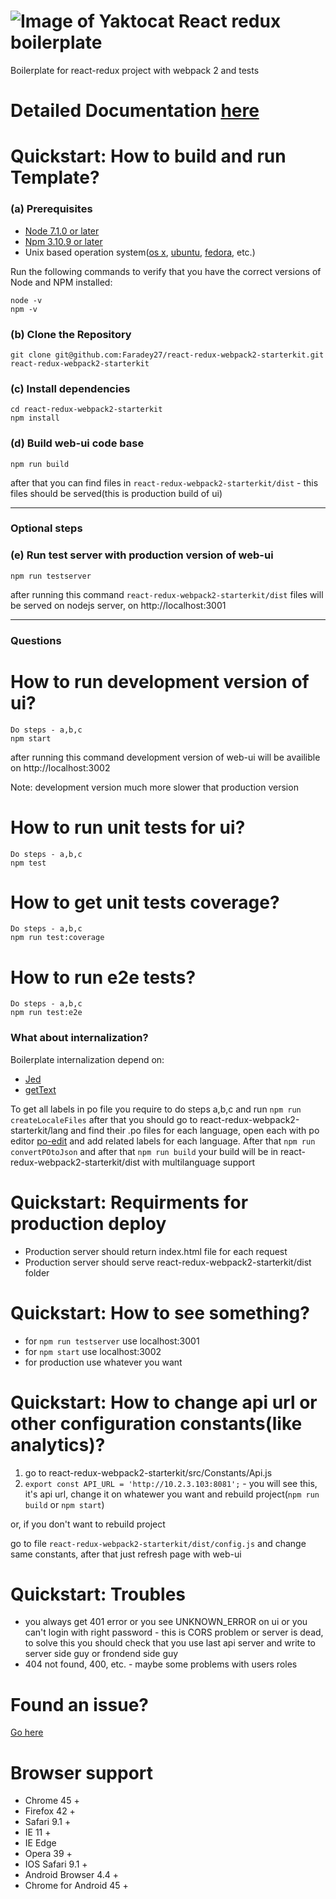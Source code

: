 # ![Image of Yaktocat](favicon.ico) React redux boilerplate

Boilerplate for react-redux project with webpack 2 and tests
# Detailed Documentation [here](/docs)

# Quickstart: How to build and run Template?
### (a) Prerequisites
* [Node 7.1.0 or later](https://nodejs.org/en/)
* [Npm 3.10.9 or later](https://docs.npmjs.com/)
* Unix based operation system([os x](https://en.wikipedia.org/wiki/OS_X), [ubuntu](https://en.wikipedia.org/wiki/Ubuntu_(operating_system)), [fedora](https://en.wikipedia.org/wiki/Fedora_(operating_system)), etc.)

Run the following commands to verify that you have the correct versions of Node and NPM installed:

    node -v
    npm -v
### (b) Clone the Repository
    git clone git@github.com:Faradey27/react-redux-webpack2-starterkit.git react-redux-webpack2-starterkit
### (c) Install dependencies
    cd react-redux-webpack2-starterkit
    npm install
### (d) Build web-ui code base
    npm run build
after that you can find files in ```react-redux-webpack2-starterkit/dist``` - this files should be served(this is production build of ui)

-----------------------------------------
### Optional steps
### (e) Run test server with production version of web-ui
    npm run testserver
after running this command ```react-redux-webpack2-starterkit/dist``` files will be served on nodejs server, on http://localhost:3001

-----------------------------------------
### Questions
# How to run development version of ui?
    Do steps - a,b,c
    npm start
after running this command development version of web-ui will be availible on http://localhost:3002

Note: development version much more slower that production version
# How to run unit tests for ui?
    Do steps - a,b,c
    npm test
# How to get unit tests coverage?
    Do steps - a,b,c
    npm run test:coverage
# How to run e2e tests?
    Do steps - a,b,c
    npm run test:e2e
### What about internalization?
Boilerplate internalization depend on:
 - [Jed](http://git-scm.com/book/en/v2/Git-Tools-Submodules)
 - [getText](https://gist.github.com/mbillard/1647940)

To get all labels in po file you require to do steps a,b,c and run
    ```npm run createLocaleFiles```
after that you should go to react-redux-webpack2-starterkit/lang and find their .po files for each language, open each with po editor [po-edit](https://poedit.net/) and add related labels for each language.
After that
    ```npm run convertPOtoJson```
and after that ```npm run build``` your build will be in react-redux-webpack2-starterkit/dist with multilanguage support

# Quickstart: Requirments for production deploy
 - Production server should return index.html file for each request
 - Production server should serve react-redux-webpack2-starterkit/dist folder
# Quickstart: How to see something?
 - for ```npm run testserver``` use localhost:3001
 - for ```npm start``` use localhost:3002
 - for production use whatever you want
# Quickstart: How to change api url or other configuration constants(like analytics)?
 1) go to react-redux-webpack2-starterkit/src/Constants/Api.js
 2) ```export const API_URL = 'http://10.2.3.103:8081';``` - you will see this, it's api url, change it on whatewer you want and rebuild project(```npm run build``` or ```npm start```)

or, if you don't want to rebuild project

go to file ```react-redux-webpack2-starterkit/dist/config.js``` and change same constants, after that just refresh page with web-ui

# Quickstart: Troubles
 - you always get 401 error or you see UNKNOWN_ERROR on ui or you can't login with right password - this is CORS problem or server is dead, to solve this you should check that you use last api server and write to server side guy or frondend side guy
 - 404 not found, 400, etc. - maybe some problems with users roles
# Found an issue?
[Go here](http://gitlab.cybervisiontech.com/opensource/react-redux-webpack2-starterkit/issues)

# Browser support

- Chrome 45 +
- Firefox 42 +
- Safari 9.1 +
- IE 11 +
- IE Edge
- Opera 39 +
- IOS Safari 9.1 +
- Android Browser 4.4 +
- Chrome for Android 45 +
